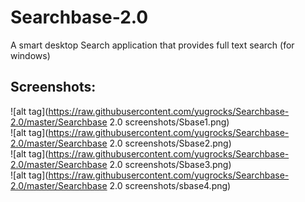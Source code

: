 # Searchbase-2.0       
A smart desktop Search application that provides full text search (for windows)     
## Screenshots:    

![alt tag](https://raw.githubusercontent.com/yugrocks/Searchbase-2.0/master/Searchbase 2.0 screenshots/Sbase1.png)    
![alt tag](https://raw.githubusercontent.com/yugrocks/Searchbase-2.0/master/Searchbase 2.0 screenshots/Sbase2.png)    
![alt tag](https://raw.githubusercontent.com/yugrocks/Searchbase-2.0/master/Searchbase 2.0 screenshots/Sbase3.png)    
![alt tag](https://raw.githubusercontent.com/yugrocks/Searchbase-2.0/master/Searchbase 2.0 screenshots/sbase4.png)    
